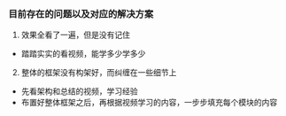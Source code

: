 ### 目前存在的问题以及对应的解决方案

1. 效果全看了一遍，但是没有记住

- 踏踏实实的看视频，能学多少学多少

2. 整体的框架没有构架好，而纠缠在一些细节上

- 先看架构和总结的视频，学习经验
- 布置好整体框架之后，再根据视频学习的内容，一步步填充每个模块的内容